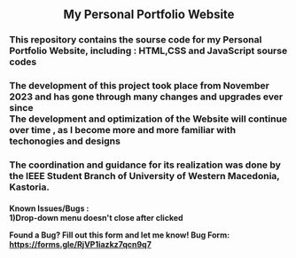 <h2 align="center"> My Personal Portfolio Website </h2>

<h3>This repository contains the sourse code for my Personal Portfolio Website, including : HTML,CSS and JavaScript sourse codes </h3>


<h3>The development of this project took place from November 2023 and has gone through many changes and upgrades ever since <br>
The development and optimization of the Website will continue over time , as I become more and more familiar with techonogies and designs</h3>

<h3>The coordination and guidance for its realization was done by the IEEE Student Branch of University of Western Macedonia, Kastoria.</h3>



<h4>Known Issues/Bugs : <br>
  1)Drop-down menu doesn't close after clicked
  
  Found a Bug? Fill out this form and let me know!
  Bug Form: https://forms.gle/RjVP1iazkz7qcn9q7 
</h4>
